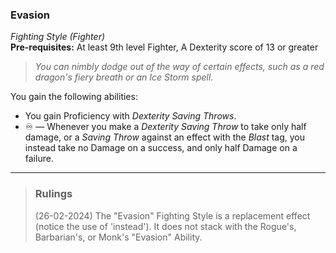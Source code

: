 ### Evasion
*Fighting Style (Fighter)*  
**Pre-requisites:** At least 9th level Fighter, A Dexterity score of 13 or greater  

> *You can nimbly dodge out of the way of certain effects, such as a red dragon's fiery breath or an Ice Storm spell.*

You gain the following abilities:
* You gain Proficiency with *Dexterity Saving Throws*.
* ♾️ — Whenever you make a *Dexterity Saving Throw* to take only half damage, or a *Saving Throw* against an effect with the *Blast* tag, you instead take no Damage on a success, and only half Damage on a failure.

---

> ### Rulings
> 
> (26-02-2024) The "Evasion" Fighting Style is a replacement effect (notice the use of 'instead'). It does not stack with the Rogue's, Barbarian's, or Monk's "Evasion" Ability.